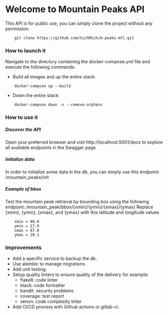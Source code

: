 # Welcome to Mountain Peaks API
This API is for public use, you can simply clone the project without any permission.
```
    git clone https://github.com/hichMich/m-peaks-mfi.git
```

### How to launch it
Navigate to the directory containing the docker-compose.yml file and execute the following commands:
- Build all images and up the entire stack:
```
    docker-compose up --build
```
- Down the entire stack:
```
    docker-compose down -v --remove-orphans
```

### How to use it
##### Discover the API
Open your preferred browser and visit http://localhost:5001/docs to explore all available endpoints in the Swagger page
##### Initialize data
In order to initialize some data in the db, you can simply use this endpoint: /mountain_peaks/init

##### Example of bbox
Test the mountain peak retrieval by bounding box using the following endpoint:
/mountain_peak/bbox/{xmin}/{ymin}/{xmax}/{ymax}
Replace {xmin}, {ymin}, {xmax}, and {ymax} with this latitude and longitude values

```
    xmin = 86.8
    ymin = 27.9
    xmax = 87.0
    ymax = 28.1
```

### Improvements
- Add a specific service to backup the db.
- Use alembic to manage migrations.
- Add unit testing.
- Setup quality linters to ensure quality of the delivery for example:
  - flake8: code linter
  - black: code formatter
  - bandit: security problems
  - coverage: test report
  - xenon: code complexity linter
- Add CI/CD process with Github actions or gitlab-ci. 